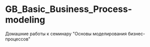 # GB_Basic_Business_Process-modeling
Домашние работы к семинару "Основы моделирования бизнес-процессов"
